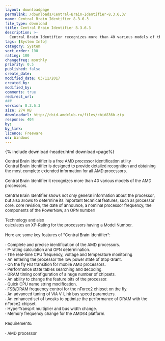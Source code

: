 ```yaml
---
layout: downloadpage
permalink: /downloads/Central-Brain-Identifier-8,3,6,3/
name: Central Brain Identifier 8.3.6.3
file_type: download
title: Central Brain Identifier 8.3.6.3
description: >-
  Central Brain Identifier recognizes more than 40 various models of the AMD processors
tags: [System Info]
category: System
sort_order: 100
rating: 100
changefreq: monthly
priority: 0.5
published: false
create_date: 
modified_date: 03/11/2017
created_by: 
modified_by: 
comments: true
redirect_url: 
### 
version: 8.3.6.3
size: 274 KB
downloadurl: http://cbid.amdclub.ru/files/cbid836b.zip
response: 404
by: 
by_link: 
licence: Freeware  
os: Windows
---
```


{% include download-header.html download=page%}

<p style="fix-download-text !important">
<p><font size="2">Central Brain Identifier is a free AMD processor identification utility <br />
Central Brain Identifier is designed to provide detailed recognition and obtaining the most complete extended information for all AMD processors. <br />
<br />
Central Brain Identifier it recognizes more than 40 various models of the AMD processors. <br />
<br />
Central Brain Identifier shows not only general information about the processor, but also allows to determine its important technical features, such as processor core, core revision, the date of announce, a nominal processor frequency, the components of the PowerNow, an OPN number! <br />
<br />
Technology and also <br />
calculates an XP-Rating for the processors having a Model Number. <br />
<br />
Here are some key features of "Central Brain Identifier": <br />
<br />
· Complete and precise identification of the AMD processors. <br />
· P-rating calculation and OPN determination. <br />
· The real-time CPU frequency, voltage and temperature monitoring. <br />
· An entering the processor the low power state of Stop Grant. <br />
· On the fly FID transition for mobile AMD processors. <br />
· Performance state tables searching and decoding. <br />
· DRAM timing configuration of a huge number of chipsets. <br />
· An ability to change the feature bits of the processor. <br />
· Quick CPU name string modification. <br />
· FSB/DRAM frequency control for the nForce2 chipset on the fly. <br />
· An advanced tuning of VIA V-Link bus speed parameters. <br />
· An enhanced set of tweaks to optimize the performance of DRAM with the nForce2 chipset. <br />
· HyperTransprt multiplier and bus width change. <br />
· Memory frequency change for the AMD64 platform. <br />
<br />
Requirements: <br />
<br />
· AMD processor <br />
<br />
</font></p></p>
